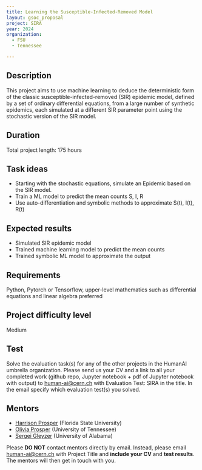 ```yaml
---
title: Learning the Susceptible-Infected-Removed Model
layout: gsoc_proposal
project: SIRA
year: 2024
organization:
  - FSU
  - Tennessee

---
```


## Description
This project aims to use machine learning to deduce the deterministic form of the classic susceptible-infected-removed (SIR) epidemic model, defined by a set of ordinary differential equations, from a large number of synthetic epidemics, each simulated at a different SIR parameter point using the stochastic version of the SIR model.

## Duration
Total project length: 175 hours

## Task ideas
 * Starting with the stochastic equations, simulate an Epidemic based on the SIR model.
 * Train a ML model to predict the mean counts S, I, R
 * Use auto-differentiation and symbolic methods to approximate S(t), I(t), R(t)

## Expected results
 * Simulated SIR epidemic model
 * Trained machine learning model to predict the mean counts
 * Trained symbolic ML model to approximate the output

## Requirements
Python, Pytorch or Tensorflow, upper-level mathematics such as differential equations and linear algebra preferred

## Project difficulty level
Medium

## Test
Solve the evaluation task(s) for any of the other projects in the HumanAI umbrella organization.  Please send us your CV and a link to all your completed work (github repo, Jupyter notebook + pdf of Jupyter notebook with output) to [human-ai@cern.ch](mailto:human-ai@cern.ch) with Evaluation Test: SIRA in the title. In the email specify which evaluation test(s) you solved. 

## Mentors
  * [Harrison Prosper](mailto:human-ai@cern.ch) (Florida State University)
  * [Olivia Prosper](mailto:human-ai@cern.ch) (University of Tennessee)
  * [Sergei Gleyzer](mailto:human-ai@cern.ch) (University of Alabama)

Please **DO NOT** contact mentors directly by email. Instead, please email [human-ai@cern.ch](mailto:human-ai@cern.ch) with Project Title and **include your CV** and **test results**. The mentors will then get in touch with you.
